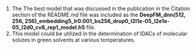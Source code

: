 1. The The best model that was discussed in the publication in the Citation section of the README.md file was included as the **DeepFM_dnn(512, 256, 256)_embedding5_lr0.001_bs256_drop0_l2l1e-05_l2e1e-05_l2d0_cv8_rep1_model.h5** file.
2. This model could be utilized in the determination of IDACs of molecular solutes in green solvents at various temperatures. 
